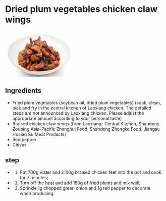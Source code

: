 # Dried plum vegetables chicken claw wings

![梅干菜凤爪翅](/images/梅干菜凤爪翅.jpg)

## Ingredients

- Fried plum vegetables (soybean oil, dried plum vegetables) (soak, clean, pick and fry in the central kitchen of Laoxiang chicken. The detailed steps are not announced by Laoxiang chicken. Please adjust the appropriate amount according to your personal taste)
- Braised chicken claw wings (from Laoxiangji Central Kitchen, Shandong Zouping Asia-Pacific Zhonghui Food, Shandong Zhongke Food, Jiangsu Huaian Su Meat Products)
- Red pepper
- Chives

## step

- 1. Put 700g water and 2100g braised chicken feet into the pot and cook for 7 minutes;
- 2. Turn off the heat and add 150g of fried plums and mix well;
- 3. Sprinkle 1g chopped green onion and 1g red pepper to decorate when producing.
